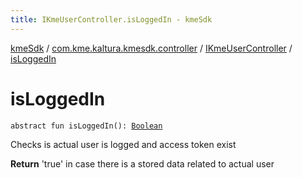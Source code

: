 ```yaml
---
title: IKmeUserController.isLoggedIn - kmeSdk
---
```


[kmeSdk](../../index.html) / [com.kme.kaltura.kmesdk.controller](../index.html) / [IKmeUserController](index.html) / [isLoggedIn](./is-logged-in.html)

# isLoggedIn

`abstract fun isLoggedIn(): `[`Boolean`](https://kotlinlang.org/api/latest/jvm/stdlib/kotlin/-boolean/index.html)

Checks is actual user is logged and access token exist

**Return**
'true' in case there is a stored data related to actual user

